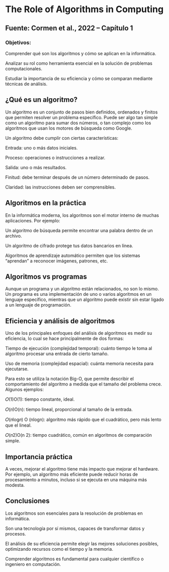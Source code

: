 # The Role of Algorithms in Computing

## Fuente: Cormen et al., 2022 – Capítulo 1

### Objetivos:

Comprender qué son los algoritmos y cómo se aplican en la informática.

Analizar su rol como herramienta esencial en la solución de problemas computacionales.

Estudiar la importancia de su eficiencia y cómo se comparan mediante técnicas de análisis.



## ¿Qué es un algoritmo?

Un algoritmo es un conjunto de pasos bien definidos, ordenados y finitos que permiten resolver un problema específico. Puede ser algo tan simple como un algoritmo para sumar dos números, o tan complejo como los algoritmos que usan los motores de búsqueda como Google.

Un algoritmo debe cumplir con ciertas características:

Entrada: uno o más datos iniciales.

Proceso: operaciones o instrucciones a realizar.

Salida: uno o más resultados.

Finitud: debe terminar después de un número determinado de pasos.

Claridad: las instrucciones deben ser comprensibles.

## Algoritmos en la práctica

En la informática moderna, los algoritmos son el motor interno de muchas aplicaciones. Por ejemplo:

Un algoritmo de búsqueda permite encontrar una palabra dentro de un archivo.

Un algoritmo de cifrado protege tus datos bancarios en línea.

Algoritmos de aprendizaje automático permiten que los sistemas “aprendan” a reconocer imágenes, patrones, etc.

## Algoritmos vs programas

Aunque un programa y un algoritmo están relacionados, no son lo mismo. Un programa es una implementación de uno o varios algoritmos en un lenguaje específico, mientras que un algoritmo puede existir sin estar ligado a un lenguaje de programación.

## Eficiencia y análisis de algoritmos

Uno de los principales enfoques del análisis de algoritmos es medir su eficiencia, lo cual se hace principalmente de dos formas:

Tiempo de ejecución (complejidad temporal): cuánto tiempo le toma al algoritmo procesar una entrada de cierto tamaño.

Uso de memoria (complejidad espacial): cuánta memoria necesita para ejecutarse.

Para esto se utiliza la notación Big-O, que permite describir el comportamiento del algoritmo a medida que el tamaño del problema crece. Algunos ejemplos:

𝑂(1)O(1): tiempo constante, ideal.

𝑂(𝑛)O(n): tiempo lineal, proporcional al tamaño de la entrada.

𝑂(𝑛log𝑛) O (nlogn): algoritmo más rápido que el cuadrático, pero más lento que el lineal.

𝑂(𝑛2)O(n 2): tiempo cuadrático, común en algoritmos de comparación simple.

## Importancia práctica

A veces, mejorar el algoritmo tiene más impacto que mejorar el hardware. Por ejemplo, un algoritmo más eficiente puede reducir horas de procesamiento a minutos, incluso si se ejecuta en una máquina más modesta.

## Conclusiones

Los algoritmos son esenciales para la resolución de problemas en informática.

Son una tecnología por sí mismos, capaces de transformar datos y procesos.

El análisis de su eficiencia permite elegir las mejores soluciones posibles, optimizando recursos como el tiempo y la memoria.

Comprender algoritmos es fundamental para cualquier científico o ingeniero en computación.
